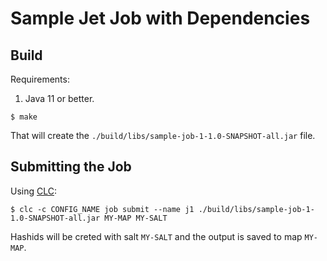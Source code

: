 # Sample Jet Job with Dependencies

## Build

Requirements:

1. Java 11 or better.

```
$ make
```

That will create the `./build/libs/sample-job-1-1.0-SNAPSHOT-all.jar` file.

## Submitting the Job

Using [CLC](https://github.com/hazelcast/hazelcast-commandline-client):

```
$ clc -c CONFIG_NAME job submit --name j1 ./build/libs/sample-job-1-1.0-SNAPSHOT-all.jar MY-MAP MY-SALT
```

Hashids will be creted with salt `MY-SALT` and the output is saved to map `MY-MAP`.


